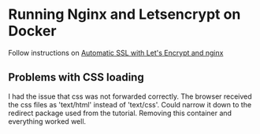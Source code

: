 # Running Nginx and Letsencrypt on Docker 

Follow instructions on [Automatic SSL with Let's Encrypt and nginx](https://dev.to/adamkdean/automatic-ssl-with-let-s-encrypt-nginx-4nfk)

## Problems with CSS loading

I had the issue that css was not forwarded correctly. The browser received the css files as 'text/html' instead of 'text/css'.
Could narrow it down to the redirect package used from the tutorial. Removing this container and everything worked well. 
